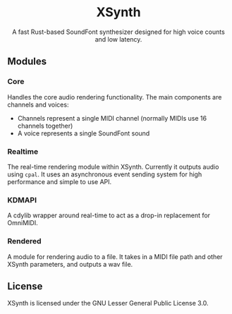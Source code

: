 <h1 align="center">XSynth</h1>
<p align="center">A fast Rust-based SoundFont synthesizer designed for high voice counts and low latency.</p>

## Modules

### Core
Handles the core audio rendering functionality.
The main components are channels and voices:
- Channels represent a single MIDI channel (normally MIDIs use 16 channels together)
- A voice represents a single SoundFont sound

### Realtime
The real-time rendering module within XSynth. Currently it outputs audio using `cpal`.
It uses an asynchronous event sending system for high performance and simple to use API.

### KDMAPI
A cdylib wrapper around real-time to act as a drop-in replacement for OmniMIDI.

### Rendered
A module for rendering audio to a file.
It takes in a MIDI file path and other XSynth parameters, and outputs a wav file.


## License

XSynth is licensed under the GNU Lesser General Public License 3.0.

